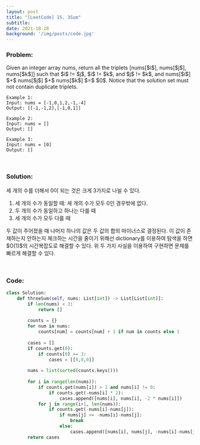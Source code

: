 ```yaml
---
layout: post
title: "[LeetCode] 15. 3Sum"
subtitle: 
date: 2021-10-28
background: '/img/posts/code.jpg'
---
```

<h3>Problem:</h3>
<p>
Given an integer array nums, return all the triplets [nums[$i$], nums[$j$], nums[$k$]] such that $i$ != $j$, $i$ != $k$, and $j$ != $k$, and nums[$i$] $+$ nums[$j$] $+$ nums[$k$] $=$ $0$.
Notice that the solution set must not contain duplicate triplets.
</p>

```
Example 1:
Input: nums = [-1,0,1,2,-1,-4]
Output: [[-1,-1,2],[-1,0,1]]

Example 2:
Input: nums = []
Output: []

Example 3:
Input: nums = [0]
Output: []
```

<br/>
<h3>Solution:</h3>

<p>
세 개의 수를 더해서 0이 되는 것은 크게 3가지로 나뉠 수 있다.
<ol>
<li>세 개의 수가 동일할 때: 세 개의 수가 모두 0인 경우밖에 없다.</li>
<li>두 개의 수가 동일하고 하나는 다를 때</li>
<li>세 개의 수가 모두 다를 때</li>
</ol>
두 값이 주어졌을 때 나머지 하나의 값은 두 값의 합의 마이너스로 결정된다. 이 값이 존재하는지 안하는지 체크하는 시간을 줄이기 위해선 dictionary를 이용하여 탐색을 하면 $O(1)$의 시간복잡도로 해결할 수 있다.
위 두 가지 사실을 이용하여 구현하면 문제를 빠르게 해결할 수 있다.
</p>

<br/>
<h3>Code:</h3>

```python
class Solution:
    def threeSum(self, nums: List[int]) -> List[List[int]]:
        if len(nums) < 3:
            return []
        
        counts = {}
        for num in nums:
            counts[num] = counts[num] + 1 if num in counts else 1
        
        cases = []
        if counts.get(0):
            if counts[0] >= 3:
                cases = [[0,0,0]]
                
        nums = list(sorted(counts.keys()))
        
        for i in range(len(nums)):
            if counts.get(nums[i]) > 1 and nums[i] != 0:
                if counts.get(-nums[i] * 2):
                    cases.append([nums[i], nums[i], -2 * nums[i]])
            for j in range(i+1, len(nums)):
                if counts.get(-nums[i]-nums[j]):
                    if nums[j] >= -nums[i]-nums[j]:
                        break
                    else:
                        cases.append([nums[i], nums[j], -nums[i]-nums[j]])
        return cases
```
